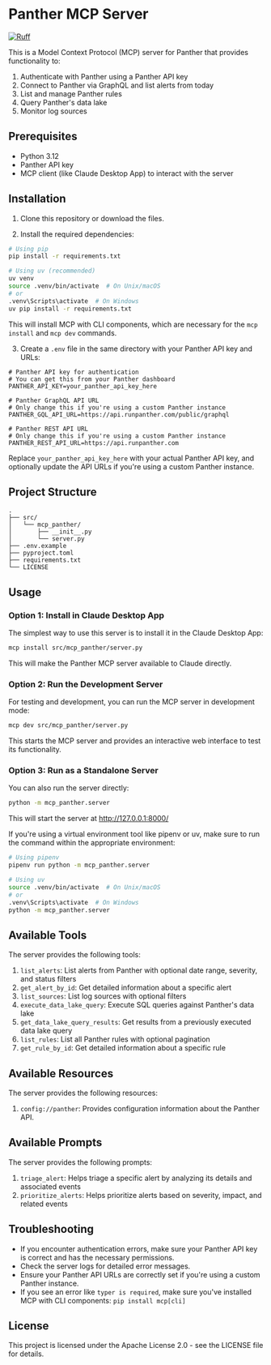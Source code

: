 # Panther MCP Server

[![Ruff](https://img.shields.io/endpoint?url=https://raw.githubusercontent.com/astral-sh/ruff/main/assets/badge/v2.json)](https://github.com/astral-sh/ruff)

This is a Model Context Protocol (MCP) server for Panther that provides functionality to:
1. Authenticate with Panther using a Panther API key
2. Connect to Panther via GraphQL and list alerts from today
3. List and manage Panther rules
4. Query Panther's data lake
5. Monitor log sources

## Prerequisites

- Python 3.12
- Panther API key
- MCP client (like Claude Desktop App) to interact with the server

## Installation

1. Clone this repository or download the files.

2. Install the required dependencies:

```bash
# Using pip
pip install -r requirements.txt

# Using uv (recommended)
uv venv
source .venv/bin/activate  # On Unix/macOS
# or
.venv\Scripts\activate  # On Windows
uv pip install -r requirements.txt
```

This will install MCP with CLI components, which are necessary for the `mcp install` and `mcp dev` commands.

3. Create a `.env` file in the same directory with your Panther API key and URLs:

```
# Panther API key for authentication
# You can get this from your Panther dashboard
PANTHER_API_KEY=your_panther_api_key_here

# Panther GraphQL API URL
# Only change this if you're using a custom Panther instance
PANTHER_GQL_API_URL=https://api.runpanther.com/public/graphql

# Panther REST API URL
# Only change this if you're using a custom Panther instance
PANTHER_REST_API_URL=https://api.runpanther.com
```

Replace `your_panther_api_key_here` with your actual Panther API key, and optionally update the API URLs if you're using a custom Panther instance.

## Project Structure

```
.
├── src/
│   └── mcp_panther/
│       ├── __init__.py
│       └── server.py
├── .env.example
├── pyproject.toml
├── requirements.txt
└── LICENSE
```

## Usage

### Option 1: Install in Claude Desktop App

The simplest way to use this server is to install it in the Claude Desktop App:

```bash
mcp install src/mcp_panther/server.py
```

This will make the Panther MCP server available to Claude directly.

### Option 2: Run the Development Server

For testing and development, you can run the MCP server in development mode:

```bash
mcp dev src/mcp_panther/server.py
```

This starts the MCP server and provides an interactive web interface to test its functionality.

### Option 3: Run as a Standalone Server

You can also run the server directly:

```bash
python -m mcp_panther.server
```

This will start the server at http://127.0.0.1:8000/

If you're using a virtual environment tool like pipenv or uv, make sure to run the command within the appropriate environment:

```bash
# Using pipenv
pipenv run python -m mcp_panther.server

# Using uv
source .venv/bin/activate  # On Unix/macOS
# or
.venv\Scripts\activate  # On Windows
python -m mcp_panther.server
```

## Available Tools

The server provides the following tools:

1. `list_alerts`: List alerts from Panther with optional date range, severity, and status filters
2. `get_alert_by_id`: Get detailed information about a specific alert
3. `list_sources`: List log sources with optional filters
4. `execute_data_lake_query`: Execute SQL queries against Panther's data lake
5. `get_data_lake_query_results`: Get results from a previously executed data lake query
6. `list_rules`: List all Panther rules with optional pagination
7. `get_rule_by_id`: Get detailed information about a specific rule

## Available Resources

The server provides the following resources:

1. `config://panther`: Provides configuration information about the Panther API.

## Available Prompts

The server provides the following prompts:

1. `triage_alert`: Helps triage a specific alert by analyzing its details and associated events
2. `prioritize_alerts`: Helps prioritize alerts based on severity, impact, and related events

## Troubleshooting

- If you encounter authentication errors, make sure your Panther API key is correct and has the necessary permissions.
- Check the server logs for detailed error messages.
- Ensure your Panther API URLs are correctly set if you're using a custom Panther instance.
- If you see an error like `typer is required`, make sure you've installed MCP with CLI components: `pip install mcp[cli]`

## License

This project is licensed under the Apache License 2.0 - see the LICENSE file for details.
